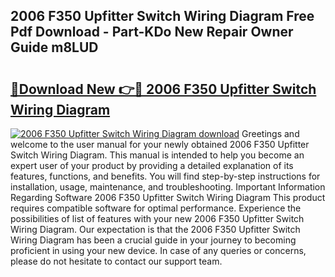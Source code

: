 ## 2006 F350 Upfitter Switch Wiring Diagram Free Pdf Download - Part-KDo New Repair Owner Guide m8LUD

# <h2><a href="http://dfkv6t.blite.top/?on=2006+F350+Upfitter+Switch+Wiring+Diagram">🔗Download New 👉🔴 2006 F350 Upfitter Switch Wiring Diagram</a></h2>

[![2006 F350 Upfitter Switch Wiring Diagram download](https://i.imgur.com/lujVjoI.png)](http://dfkv6t.blite.top/?on=2006+F350+Upfitter+Switch+Wiring+Diagram)
Greetings and welcome to the user manual for your newly obtained 2006 F350 Upfitter Switch Wiring Diagram. This manual is intended to help you become an expert user of your product by providing a detailed explanation of its features, functions, and benefits. You will find step-by-step instructions for installation, usage, maintenance, and troubleshooting. Important Information Regarding Software 2006 F350 Upfitter Switch Wiring Diagram This product requires compatible software for optimal performance. Experience the possibilities of list of features with your new 2006 F350 Upfitter Switch Wiring Diagram. Our expectation is that the 2006 F350 Upfitter Switch Wiring Diagram has been a crucial guide in your journey to becoming proficient in using your new device. In case of any queries or concerns, please do not hesitate to contact our support team.
